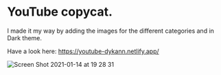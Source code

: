 # YouTube copycat.

I made it my way by adding the images for the different categories and in Dark theme.

Have a look here: https://youtube-dykann.netlify.app/

![Screen Shot 2021-01-14 at 19 28 31](https://user-images.githubusercontent.com/61904483/104640750-2d09a280-56a9-11eb-941d-2b2c8aa833a9.png)
